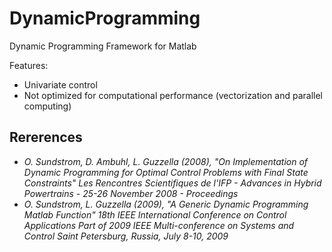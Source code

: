 # DynamicProgramming

Dynamic Programming Framework for Matlab 

Features:
- Univariate control
- Not optimized for computational performance (vectorization and parallel computing)

## Rererences
- *O. Sundstrom, D. Ambuhl, L. Guzzella (2008), "On Implementation of Dynamic Programming for Optimal Control Problems with Final State Constraints" Les Rencontres Scientifiques de l'IFP - Advances in Hybrid Powertrains - 25-26 November 2008 - Proceedings*
- *O. Sundstrom, L. Guzzella (2009), "A Generic Dynamic Programming Matlab Function" 18th IEEE International Conference on Control Applications Part of 2009 IEEE Multi-conference on Systems and Control Saint Petersburg, Russia, July 8-10, 2009* 

